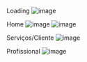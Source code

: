 Loading
![image](https://user-images.githubusercontent.com/66175793/92338327-15c90180-f086-11ea-8b03-f4b924ebc7cf.png)

Home
![image](https://user-images.githubusercontent.com/66175793/92338245-7efc4500-f085-11ea-828b-55f71cc861e5.png)
![image](https://user-images.githubusercontent.com/66175793/92338374-56287f80-f086-11ea-8c79-8a557b7a9784.png)


Serviços/Cliente
![image](https://user-images.githubusercontent.com/66175793/92338344-2da08580-f086-11ea-91c1-353528915536.png)


Profissional
![image](https://user-images.githubusercontent.com/66175793/92338353-3c873800-f086-11ea-80e2-4c776146ef11.png)
